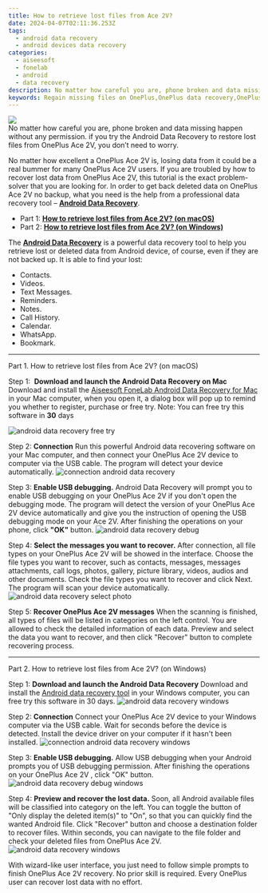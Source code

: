 ```yaml
---
title: How to retrieve lost files from Ace 2V?
date: 2024-04-07T02:11:36.253Z
tags: 
  - android data recovery
  - android devices data recovery
categories: 
  - aiseesoft
  - fonelab
  - android
  - data recovery
description: No matter how careful you are, phone broken and data missing happen without any permission. if you try the Android Data Recovery to restore lost files from OnePlus Ace 2V, you don’t need to worry.
keywords: Regain missing files on OnePlus,OnePlus data recovery,OnePlus Ace 2V data disappear,OnePlus files lost,Ace 2V data lost,OnePlus data lost,how to retrieve deleted data from my OnePlus Ace 2V,how to recover data in Ace 2V,how to retrieve deleted data from my OnePlus,Ace 2V issues with data deleted,data disappear OnePlus,my data deleted from OnePlus Ace 2V how to undo data
---
```


<img src="https://img0mobiles.techidaily.com/images/best-assets/devices/oneplus/oneplus-ace-2v/5.jpg" class="atpl-imgstyle"  />

<div class="atpl-content atpl-for-fonelab-android recover-data">

<div class="atpl-post-description-part-1">
No matter how careful you are, phone broken and data missing happen without any permission. if you try the Android Data Recovery to restore lost files from OnePlus Ace 2V, you don’t need to worry.
</div>
<div class="atpl-post-device-model-description">

</div>




<div class="atpl-post-description-part-2">
<div class="tpl-content-sub-paragraph-normal">
  <p>
    No matter how excellent a OnePlus Ace 2V is, losing data from it could be a real bummer for many OnePlus Ace 2V users. If you are troubled by how to recover lost data from OnePlus Ace 2V, this tutorial is the exact problem-solver that you are looking for. In order to get back deleted data on OnePlus Ace 2V no backup, what you need is the help from a professional data recovery tool – <a href="https://tools.techidaily.com/aiseesoft-android-data-recovery/" ><strong>Android Data Recovery</strong></a>.
  </p>
</div>
</div>


<ul>
  <li>Part 1: <strong><a href="#p1">How to retrieve lost files from Ace 2V? (on macOS)</a></strong></li>
  <li>Part 2: <strong><a href="#p2">How to retrieve lost files from Ace 2V? (on Windows)</a></strong></li>
</ul>


<div class="atpl-post-description-part-3">
<div class="tpl-content-sub-paragraph-normal">
  <p>
      The <a href="https://tools.techidaily.com/aiseesoft-android-data-recovery/" ><strong>Android Data Recovery</strong></a> is a powerful data recovery tool to help you retrieve lost or deleted data from Android device, of course, even if they are not backed up. It is able to find your lost:
  </p>
  <ul class="tpl-content-sub-paragraph-ul-style">
    <li>Contacts.</li>
    <li>Videos.</li>
    <li>Text Messages.</li>
    <li>Reminders.</li>
    <li>Notes.</li>
    <li>Call History.</li>
    <li>Calendar.</li>
    <li>WhatsApp.</li>
    <li>Bookmark.</li>
  </ul>
</div>
</div>


<!-- Part 1 -->
<a id="p1" name="p1" ></a><hr>

<div>
  <span class="atpl-step-part-style">Part 1. How to retrieve lost files from Ace 2V? (on macOS)</span>
</div>  

<span class="atpl-stepstyle-a"><span>Step 1: </span></span> <strong>Download and launch the Android Data Recovery on Mac</strong>
Download and install the <a href="https://tools.techidaily.com/aiseesoft-android-data-recovery-for-mac/" >Aiseesoft FoneLab Android Data Recovery for Mac</a> in your Mac computer, when you open it, a dialog box will pop up to remind you whether to register, purchase or free try.
Note: You can free try this software in <strong>30</strong> days

<img src="https://tools.techidaily.com/images/apps/aiseesoft/android-data-recovery/mac-free-try.png" class="atpl-imgstyle" alt="android data recovery free try" />

<span class="atpl-stepstyle-a"><span>Step 2: </span></span> <strong>Connection</strong>
Run this powerful Android data recovering software on your Mac computer, and then connect your OnePlus Ace 2V device to computer via the USB cable. The program will detect your device automatically.
<img src="https://tools.techidaily.com/images/apps/aiseesoft/android-data-recovery/mac-connection-interface.jpg" class="atpl-imgstyle" alt="connection android data recovery" />

<span class="atpl-stepstyle-a"><span>Step 3: </span></span> <strong>Enable USB debugging.</strong>
Android Data Recovery will prompt you to enable USB debugging on your OnePlus Ace 2V  if you don't open the debugging mode. The program will detect the version of your OnePlus Ace 2V device automatically and give you the instruction of opening the USB debugging mode on your Ace 2V. After finishing the operations on your phone, click <strong>"OK"</strong> button.
<img src="https://tools.techidaily.com/images/apps/aiseesoft/android-data-recovery/mac-android-usb-debug.jpg"  class="atpl-imgstyle" alt="android data recovery debug" />

<span class="atpl-stepstyle-a"><span>Step 4: </span></span> <strong>Select the messages you want to recover.</strong>
After connection, all file types on your OnePlus Ace 2V will be showed in the interface. Choose the file types you want to recover, such as contacts, messages, messages attachments, call logs, photos, gallery, picture library, videos, audios and other documents. Check the file types you want to recover and click Next. The program will scan your device automatically.
<img src="https://tools.techidaily.com/images/apps/aiseesoft/android-data-recovery/mac-choose-type-photos.jpg" class="atpl-imgstyle" alt="android data recovery select photo" />

<span class="atpl-stepstyle-a"><span>Step 5: </span></span> <strong>Recover OnePlus Ace 2V messages</strong>
When the scanning is finished, all types of files will be listed in categories on the left control. You are allowed to check the detailed information of each data. Preview and select the data you want to recover, and then click "Recover" button to complete recovering process.


<a id="p2" name="p2"></a><hr>

<!-- Part 2 -->
<div>
  <span class="atpl-step-part-style">Part 2. How to retrieve lost files from Ace 2V? (on Windows)</span>
</div>

<span class="atpl-stepstyle-a"><span>Step 1: </span></span> <strong>Download and launch the Android Data Recovery</strong>
Download and install the <a href="https://tools.techidaily.com/aiseesoft-android-data-recovery-for-win/" >Android data recovery tool</a> in your Windows computer, you can free try this software in 30 days.
<img src="https://tools.techidaily.com/images/apps/aiseesoft/android-data-recovery/win-start-interface.png"  class="atpl-imgstyle" alt="android data recovery windows" />

<span class="atpl-stepstyle-a"><span>Step 2: </span></span> <strong>Connection</strong>
Connect your OnePlus Ace 2V device to your Windows computer via the USB cable. Wait for seconds before the device is detected. Install the device driver on your computer if it hasn't been installed.
<img src="https://tools.techidaily.com/images/apps/aiseesoft/android-data-recovery/win-connection-interface.png" class="atpl-imgstyle" alt="connection android data recovery windows" />

<span class="atpl-stepstyle-a"><span>Step 3: </span></span> <strong>Enable USB debugging.</strong>
Allow USB debugging when your Android prompts you of USB debugging permission. After finishing the operations on your OnePlus Ace 2V , click "OK" button.
<img src="https://tools.techidaily.com/images/apps/aiseesoft/android-data-recovery/win-android-usb-debug.png" class="atpl-imgstyle" alt="android data recovery debug windows" />

<span class="atpl-stepstyle-a"><span>Step 4: </span></span> <strong>Preview and recover the lost data.</strong>
Soon, all Android available files will be classified into category on the left. You can toggle the button of "Only display the deleted item(s)" to "On", so that you can quickly find the wanted Android file. Click "Recover" button and choose a destination folder to recover files. Within seconds, you can navigate to the file folder and check your deleted files from OnePlus Ace 2V.
<img src="https://tools.techidaily.com/images/apps/aiseesoft/android-data-recovery/win-recover-photos.png" class="atpl-imgstyle" alt="android data recovery windows" />

<div class="atpl-post-description-part-4">
<div class="tpl-content-sub-paragraph-normal">
  <p>
    With wizard-like user interface, you just need to follow simple prompts to finish OnePlus Ace 2V recovery. No prior skill is required. Every OnePlus user can recover lost data with no effort.
  </p>
</div>
</div>


<ins class="adsbygoogle"
     style="display:block"
     data-ad-client="ca-pub-7571918770474297"
     data-ad-slot="8358498916"
     data-ad-format="auto"
     data-full-width-responsive="true"></ins>



</div>
<ins class="adsbygoogle"
    style="display:block"
    data-ad-format="autorelaxed"
    data-ad-client="ca-pub-7571918770474297"
    data-ad-slot="1223367746"></ins>

